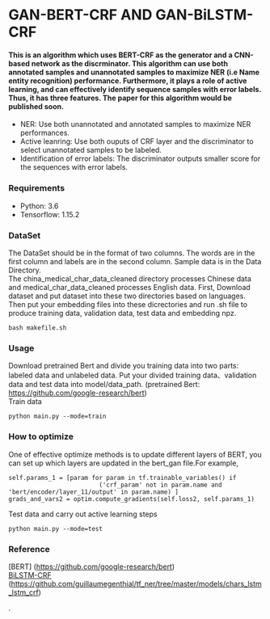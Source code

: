 # GAN-BERT-CRF AND GAN-BiLSTM-CRF
#### This is an algorithm which uses BERT-CRF as the generator and a CNN-based network as the discrminator. This algorithm can use both annotated samples and unannotated samples to maximize NER (i.e Name entity recognition) performance. Furthermore, it plays a role of active learning, and can effectively identify sequence samples with error labels. Thus, it has three features. The paper for this algorithm would be published soon.
* NER: Use both unannotated and annotated samples to maximize NER performances.
* Active leanring: Use both ouputs of CRF layer and the discriminator to select unannotated samples to be labeled.
* Identification of error labels: The discriminator outputs smaller score for the sequences with error labels.

### Requirements
* Python: 3.6
* Tensorflow: 1.15.2

### DataSet
The DataSet should be in the format of two columns. The words are in the first column and labels are in the second column. Sample data is in the Data Directory.<br>
The china_medical_char_data_cleaned directory processes Chinese data and medical_char_data_cleaned processes English data. First, Download dataset and put dataset into these two directories based on languages. Then put your embedding files into these dicrectories and  run .sh file to produce training data, validation data, test data and embedding npz.
```
bash makefile.sh
```

### Usage
Download pretrained Bert and divide you training data into two parts: labeled data and unlabeled data. Put your divided training data、validation data and test data into model/data_path. (pretrained Bert: https://github.com/google-research/bert)<br>
Train data
```
python main.py --mode=train
```

### How to optimize
One of effective optimize methods is to update different layers of BERT, you can set up which layers are updated in the bert_gan file.For example, 
```
self.params_1 = [param for param in tf.trainable_variables() if
                         ('crf_param' not in param.name and 'bert/encoder/layer_11/output' in param.name) ]
grads_and_vars2 = optim.compute_gradients(self.loss2, self.params_1)
```
      

Test data and carry out active learning steps

```
python main.py --mode=test
```

### Reference
[BERT] (https://github.com/google-research/bert)<br>
[BiLSTM-CRF](https://github.com/guillaumegenthial/sequence_tagging)<br>
            (https://github.com/guillaumegenthial/tf_ner/tree/master/models/chars_lstm_lstm_crf)



.
